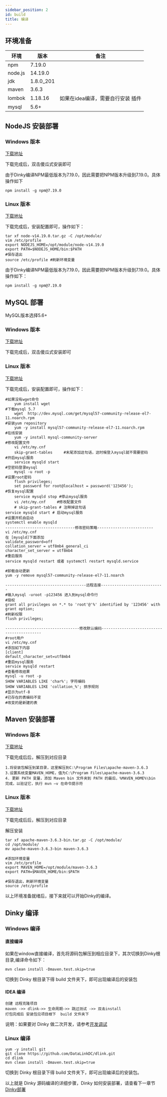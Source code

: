 ```yaml
---
sidebar_position: 2
id: build
title: 编译
---
```




## 环境准备

| **环境** | **版本**  | 备注                              |
| -------- | --------- | --------------------------------- |
| npm      | 7.19.0    |                                   |
| node.js  | 14.19.0   |                                   |
| jdk      | 1.8.0_201 |                                   |
| maven    | 3.6.3     |                                   |
| lombok   | 1.18.16   | 如果在idea编译，需要自行安装 插件 |
| mysql    | 5.6+      |                                   |

## NodeJS 安装部署

### Windows 版本

[下载地址]( <https://registry.npmmirror.com/-/binary/node/v14.19.0/node-v14.19.0-x64.msi>)

下载完成后，双击傻瓜式安装即可

由于Dinky编译NPM最低版本为7.19.0，因此需要把NPM版本升级到7.19.0。具体操作如下

```
npm install -g npm@7.19.0
```

### Linux 版本

[下载地址](https://nodejs.org/download/release/v14.19.1/node-v14.19.1-linux-x64.tar.gz)

下载完成后，安装配置即可，操作如下：

```
tar xf node-v14.19.0.tar.gz -C /opt/module/
vim /etc/profile  
export NODEJS_HOME=/opt/module/node-v14.19.0
export PATH=$NODEJS_HOME/bin:$PATH
#保存退出
source /etc/profile #刷新环境变量
```

由于Dinky编译NPM最低版本为7.19.0，因此需要把NPM版本升级到7.19.0。具体操作如下：

```
npm install -g npm@7.19.0
```

## MySQL 部署

MySQL版本选择5.6+

### Windows 版本

[下载地址](<https://dev.mysql.com/downloads/file/?id=510038>)

下载完成后，双击傻瓜式安装即可

### Linux 版本

[下载地址]( [http://dev.mysql.com/get/mysql57-community-release-el7-11.noarch.rpm](http://dev.mysql.com/get/mysql57-community-release-el7-10.noarch.rpm))

下载完成后，安装配置即可，操作如下：

```
#如果没有wget命令
    yum install wget
#下载mysql 5.7
    wget  http://dev.mysql.com/get/mysql57-community-release-el7-11.noarch.rpm
#安装yum repository
    yum -y install mysql57-community-release-el7-11.noarch.rpm
#在线安装
    yum -y install mysql-community-server
#修改配置文件
    vi /etc/my.cnf
    skip-grant-tables     #末尾添加这句话，这时候登入mysql就不需要密码
#开启mysql服务
    service mysqld start
#空密码登录mysql
    mysql -u root -p
#设置root密码
    flush privileges;
    set password for root@localhost = password('123456');
#恢复mysql配置
    service mysqld stop #停止mysql服务
    vi /etc/my.cnf     #修改配置文件
    # skip-grant-tables # 注释掉这句话
service mysqld start # 启动mysql服务
#设置开机自启动
systemctl enable mysqld
-------------------------------修改密码策略-------------------------
vi /etc/my.cnf
在 [mysqld]下面添加
validate_password=off
collation_server = utf8mb4_general_ci
character_set_server = utf8mb4
#重启服务
service mysqld restart 或者 systemctl restart mysqld.service

#卸载自动更新
yum -y remove mysql57-community-release-el7-11.noarch

------------------------------------远程连接----------------------------
#输入mysql -uroot -p123456 进入到mysql命令行
#授权
grant all privileges on *.* to 'root'@'%' identified by '123456' with grant option;
#刷新权限
flush privileges;

---------------------------------修改默认编码-------------------------------------------
#root用户
vi /etc/my.cnf
#添加如下内容
[client]
default_character_set=utf8mb4
#重启mysql服务
service mysqld restart
#查看修改结果
mysql -u root -p
SHOW VARIABLES LIKE 'char%'; 字符编码
SHOW VARIABLES LIKE 'collation_%'; 排序规则
#显示为utf-8
#已存在的表编码不变
#改变的是新建的表
```

## Maven 安装部署

### Windows 版本

[下载地址](<https://dlcdn.apache.org/maven/maven-3/3.6.3/binaries/apache-maven-3.6.3-bin.zip>)

下载完成后后，解压到对应目录

```
1.将安装包解压到某目录，这里解压到C:\Program Files\apache-maven-3.6.3
3.设置系统变量MAVEN_HOME，值为C:\Program Files\apache-maven-3.6.3
4. 更新 PATH 变量，添加 Maven bin 文件夹到 PATH 的最后，%MAVEN_HOME%\bin
完成，以验证它，执行 mvn –v 在命令提示符
```

### Linux 版本

[下载地址](<https://dlcdn.apache.org/maven/maven-3/3.6.3/binaries/apache-maven-3.6.3-bin.tar.gz>)

下载完成后后，解压到对应目录

解压安装 

```
tar xf apache-maven-3.6.3-bin.tar.gz -C /opt/module/
cd /opt/module/
mv apache-maven-3.6.3-bin maven-3.6.3

#添加环境变量
vim /etc/profile  
export MAVEN_HOME=/opt/module/maven-3.6.3
export PATH=$MAVEN_HOME/bin:$PATH

#保存退出，刷新环境变量
source /etc/profile 
```

以上环境准备就绪后，接下来就可以开始Dinky的编译。

## Dinky 编译

### Windows 编译

#### 直接编译

如果在window直接编译，首先将源码包解压到相应目录下，其次切换到Dinky根目录,编译命令如下：

```
mvn clean install -Dmaven.test.skip=true
```

切换到 Dinky 根目录下得 build 文件夹下，即可出现编译后的安装包

#### IDEA 编译

```
创建 远程克隆项目 
maven ->> dlink->> 生命周期->> 跳过测试 ->> 双击install
打包完成后 安装包见项目根下  build 文件夹下
```

说明：如果要对 Dinky 做二次开发，请参考[开发调试](/zh-CN/developer-guide/debug.md)

### Linux 编译

```
yum -y install git
git clone https://github.com/DataLinkDC/dlink.git
cd dlink 
mvn clean install -Dmaven.test.skip=true
```

切换到 Dinky 根目录下得 build 文件夹下，即可出现编译后的安装包。

以上就是 Dinky 源码编译的详细步骤，Dinky 如何安装部署，请查看下一章节[Dinky部署](/zh-CN/quick_start/deploy.md)





